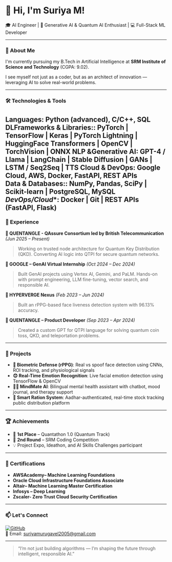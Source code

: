 # 👋 Hi, I'm Suriya M!

🎓 AI Engineer | 🧠 Generative AI & Quantum AI Enthusiast | 💻 Full-Stack ML Developer  

---

### 🚀 About Me

I'm currently pursuing my B.Tech in Artificial Intelligence at **SRM Institute of Science and Technology** (CGPA: 9.02).  

I see myself not just as a coder, but as an architect of innovation — leveraging AI to solve real-world problems.

---

### 🛠️ Technologies & Tools

**Languages**: Python (advanced), C/C++, SQL  
**DLFrameworks & Libraries:**:  PyTorch | TensorFlow | Keras | PyTorch Lightning | HuggingFace Transformers |
 OpenCV | TorchVision | ONNX 
**NLP &Generative AI**: GPT-4 / Llama | LangChain | Stable Diffusion | GANs | LSTM / Seq2Seq | TTS 
**Cloud & DevOps**: Google Cloud, AWS, Docker, FastAPI, REST APIs  
**Data & Databases:**: NumPy, Pandas, SciPy | Scikit-learn | PostgreSQL, MySQL  
*DevOps/Cloud**: Docker | Git | REST APIs (FastAPI, Flask)
---

### 💼 Experience

**🔹 QUENTANGLE - QAssure Consortium led by British Telecommunication** *(Jun 2025 – Present)*  
> Working on trusted node architecture for Quantum Key Distribution (QKD). Converting AI logic into QTPI for secure quantum networks.

**🔹 GOOGLE – GenAI Virtual Internship** *(Oct 2024 – Dec 2024)*  
> Built GenAI projects using Vertex AI, Gemini, and PaLM. Hands-on with prompt engineering, LLM fine-tuning, vector search, and responsible AI.

**🔹 HYPERVERGE Nexus** *(Feb 2023 – Jun 2024)*  
> Built an rPPG-based face liveness detection system with 96.13% accuracy.

**🔹 QUENTANGLE – Product Developer** *(Sep 2023 – Apr 2024)*  
> Created a custom GPT for QTPI language for solving quantum coin toss, QKD, and teleportation problems.

---

### 🧠 Projects

- **🧬 Biometric Defense (rPPG)**: Real vs spoof face detection using CNNs, ROI tracking, and physiological signals  
- **😊 Real-Time Emotion Recognition**: Live facial emotion detection using TensorFlow & OpenCV  
- **🧘‍♂️ MindMate AI**: Bilingual mental health assistant with chatbot, mood journal, and therapy support  
- **🛒 Smart Ration System**: Aadhar-authenticated, real-time stock tracking public distribution platform

---

### 🏆 Achievements

- 🥇 **1st Place** – Quantathon 1.0 (Quantum Track)
- 🥈 **2nd Round** – SRM Coding Competition
- 💡 Project Expo, Ideathon, and AI Skills Challenges participant

---

### 📜 Certifications

- **AWSAcademy– Machine Learning Foundations**  
- **Oracle Cloud Infrastructure Foundations Associate**  
- **Altair– Machine Learning Master Certification**  
- **Infosys – Deep Learning**  
- **Zscaler- Zero Trust Cloud Security Certification**

---

### 📫 Let's Connect


[![GitHub](https://img.shields.io/badge/-GitHub-181717?style=flat&logo=github)](https://github.com/Suriya-18r)  
📧 Email: suriyamurugavel2005@gmail.com

---

> “I’m not just building algorithms — I’m shaping the future through intelligent, responsible AI.”  

